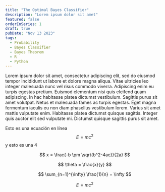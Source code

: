 ```yaml
---
title: "The Optimal Bayes Classifier"
description: "Lorem ipsum dolor sit amet"
featured: false
orderInSeries: 1
draft: true
pubDate: "Nov 13 2023"
tags:
  - Probability
  - Bayes Classifier
  - Bayes Theorem
  - R
  - Python
---
```


Lorem ipsum dolor sit amet, consectetur adipiscing elit, sed do eiusmod tempor incididunt ut labore et dolore magna aliqua. Vitae ultricies leo integer malesuada nunc vel risus commodo viverra. Adipiscing enim eu turpis egestas pretium. Euismod elementum nisi quis eleifend quam adipiscing. In hac habitasse platea dictumst vestibulum. Sagittis purus sit amet volutpat. Netus et malesuada fames ac turpis egestas. Eget magna fermentum iaculis eu non diam phasellus vestibulum lorem. Varius sit amet mattis vulputate enim. Habitasse platea dictumst quisque sagittis. Integer quis auctor elit sed vulputate mi. Dictumst quisque sagittis purus sit amet.

Esto es una ecuación en línea $$E=mc^2$$ y esto es una 4

$$
x = \frac{-b \pm \sqrt{b^2-4ac}}{2a}
$$ 


$$
\theta = \frac{x}{y}
$$

$$
\sum_{n=1}^{\infty} \frac{1}{n} = \infty
$$

$$
\begin{equation}
E = mc^2
\end{equation}
$$


